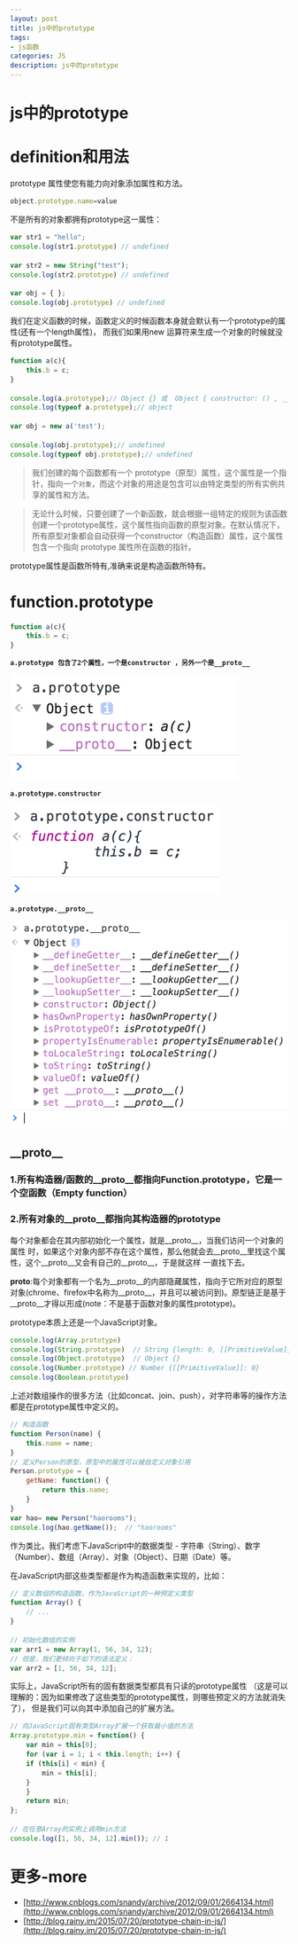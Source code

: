 ```yaml
---
layout: post
title: js中的prototype
tags:
- js函数
categories: JS
description: js中的prototype
---
```


# js中的prototype

# definition和用法
prototype 属性使您有能力向对象添加属性和方法。
```js
object.prototype.name=value
```

不是所有的对象都拥有prototype这一属性：

```js
var str1 = "hello";
console.log(str1.prototype) // undefined

var str2 = new String("test");
console.log(str2.prototype) // undefined

var obj = { };
console.log(obj.prototype) // undefined
```

我们在定义函数的时候，函数定义的时候函数本身就会默认有一个prototype的属性(还有一个length属性)，
而我们如果用new 运算符来生成一个对象的时候就没有prototype属性。
```js
function a(c){
    this.b = c;
}

console.log(a.prototype);// Object {} 或  Object { constructor: () , __proto__: Object }
console.log(typeof a.prototype);// object

var obj = new a('test');

console.log(obj.prototype);// undefined
console.log(typeof obj.prototype);// undefined
```


> 我们创建的每个函数都有一个 prototype（原型）属性，这个属性是一个指针，指向一个`对象`，而这个对象的用途是包含可以由特定类型的所有实例共享的属性和方法。

> 无论什么时候，只要创建了一个新函数，就会根据一组特定的规则为该函数创建一个prototype属性，这个属性指向函数的原型对象。在默认情况下，所有原型对象都会自动获得一个constructor（构造函数）属性，这个属性包含一个指向 prototype 属性所在函数的指针。

prototype属性是函数所特有,准确来说是构造函数所特有。

# function.prototype
```js
function a(c){
    this.b = c;
}
```
**`a.prototype 包含了2个属性，一个是constructor ，另外一个是__proto__`**
<div class="rd">
    <img src="/assets/images/2017/1-2-3/03-01-1.png" alt="">
</div>

**`a.prototype.constructor`**
<div class="rd">
    <img src="/assets/images/2017/1-2-3/03-01-2.png" alt="">
</div>

**`a.prototype.__proto__`**
<div class="rd">
    <img src="/assets/images/2017/1-2-3/03-01-3.png" alt="">
</div>

## \_\_proto\_\_

### 1.所有构造器/函数的\_\_proto\_\_都指向Function.prototype，它是一个空函数（Empty function）

### 2.所有对象的\_\_proto\_\_都指向其构造器的prototype

每个对象都会在其内部初始化一个属性，就是\_\_proto\_\_，当我们访问一个对象的属性 时，如果这个对象内部不存在这个属性，那么他就会去\_\_proto\_\_里找这个属性，这个\_\_proto\_\_又会有自己的\_\_proto\_\_，于是就这样 一直找下去。

 __proto__:每个对象都有一个名为__proto__的内部隐藏属性，指向于它所对应的原型对象(chrome、firefox中名称为__proto__，并且可以被访问到)。原型链正是基于__proto__才得以形成(note：不是基于函数对象的属性prototype)。

prototype本质上还是一个JavaScript对象。
```js
console.log(Array.prototype)
console.log(String.prototype)  // String {length: 0, [[PrimitiveValue]]: ""}
console.log(Object.prototype)  // Object {}
console.log(Number.prototype) // Number {[[PrimitiveValue]]: 0}
console.log(Boolean.prototype)
```
上述对数组操作的很多方法（比如concat、join、push），对字符串等的操作方法都是在prototype属性中定义的。 

```js
// 构造函数
function Person(name) {
    this.name = name;
}
// 定义Person的原型，原型中的属性可以被自定义对象引用
Person.prototype = {
    getName: function() {
        return this.name;
    }
}
var hao= new Person("haorooms");
console.log(hao.getName());  // "haorooms"
```
作为类比，我们考虑下JavaScript中的数据类型 - 字符串（String）、数字（Number）、数组（Array）、对象（Object）、日期（Date）等。

在JavaScript内部这些类型都是作为构造函数来实现的，比如：
```js
// 定义数组的构造函数，作为JavaScript的一种预定义类型
function Array() {
    // ...
}

// 初始化数组的实例
var arr1 = new Array(1, 56, 34, 12);
// 但是，我们更倾向于如下的语法定义：
var arr2 = [1, 56, 34, 12];
```

实际上，JavaScript所有的固有数据类型都具有只读的prototype属性 （这是可以理解的：因为如果修改了这些类型的prototype属性，则哪些预定义的方法就消失了）， 但是我们可以向其中添加自己的扩展方法。
```js
// 向JavaScript固有类型Array扩展一个获取最小值的方法
Array.prototype.min = function() {
    var min = this[0];
    for (var i = 1; i < this.length; i++) {
    if (this[i] < min) {
        min = this[i];
    }
    }
    return min;
};

// 在任意Array的实例上调用min方法
console.log([1, 56, 34, 12].min()); // 1
```




# 更多-more
- [http://www.cnblogs.com/snandy/archive/2012/09/01/2664134.html](http://www.cnblogs.com/snandy/archive/2012/09/01/2664134.html)
- [http://blog.rainy.im/2015/07/20/prototype-chain-in-js/](http://blog.rainy.im/2015/07/20/prototype-chain-in-js/)



















